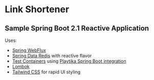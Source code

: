# Link Shortener 

## Sample Spring Boot 2.1 Reactive Application

Uses:

- [Spring WebFlux](https://docs.spring.io/spring/docs/current/spring-framework-reference/web-reactive.html)
- [Spring Data Redis](https://spring.io/projects/spring-data-redis) with reactive flavor
- [Test Containers](https://testcontainers.org) using [Playtika Spring Boot integration](https://github.com/Playtika/testcontainers-spring-boot)
- [Lombok](https://projectlombok.org/)
- [Tailwind CSS](https://tailwindcss.com/) for rapid UI styling
